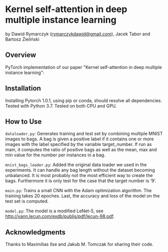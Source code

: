 Kernel self-attention in deep multiple instance learning
================================================

by Dawid Rymarczyk (<rymarczykdawid@gmail.com>), Jacek Tabor and Bartosz Zieliński

Overview
--------

PyTorch implementation of our paper "Kernel self-attention in deep multiple instance learning":


Installation
------------

Installing Pytorch 1.0.1, using pip or conda, should resolve all dependencies.
Tested with Python 3.7.
Tested on both CPU and GPU.


How to Use
----------
`dataloader.py`: Generates training and test set by combining multiple MNIST images to bags. A bag is given a positive label if it contains one or more images with the label specified by the variable target_number.
If run as main, it computes the ratio of positive bags as well as the mean, max and min value for the number per instances in a bag.

`mnist_bags_loader.py`: Added the original data loader we used in the experiments. It can handle any bag length without the dataset becoming unbalanced. It is most probably not the most efficient way to create the bags. Furthermore it is only test for the case that the target number is ‘9’.

`main.py`: Trains a small CNN with the Adam optimization algorithm.
The training takes 20 epoches. Last, the accuracy and loss of the model on the test set is computed.

`model.py`: The model is a modified LeNet-5, see <http://yann.lecun.com/exdb/publis/pdf/lecun-98.pdf>.

Acknowledgments
--------------------

Thanks to Maximilias Ilse and Jakub M. Tomczak for sharing their code. 
